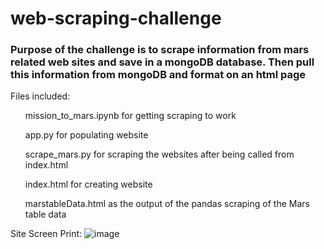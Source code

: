 # web-scraping-challenge

<h3>Purpose of the challenge is to scrape information from mars related web sites and save in a mongoDB database.  Then pull this information from mongoDB and format on an html page</h3>
<p> Files included:
  <ul>mission_to_mars.ipynb for getting scraping to work</ul>
  <ul>app.py for populating website</ul>
  <ul>scrape_mars.py for scraping the websites after being called from index.html</ul>
  <ul>index.html for creating website</ul>
  <ul>marstableData.html as the output of the pandas scraping of the Mars table data</ul>
  


Site Screen Print:
![image](https://user-images.githubusercontent.com/104788059/189995005-c6fb3a7e-d7ea-4a62-af64-56359cf234ba.png)
